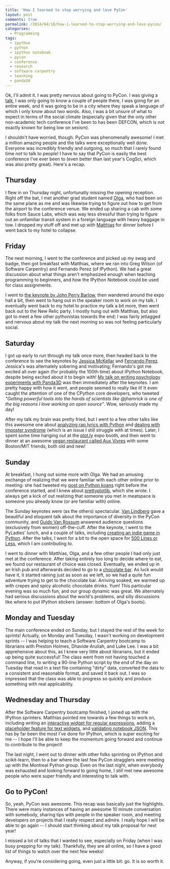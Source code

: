 ```yaml
---
title: 'How I learned to stop worrying and love PyCon'
layout: post
comments: true
permalink: /2014/04/18/how-i-learned-to-stop-worrying-and-love-pycon/
categories:
  - Programming
tags:
  - ipython
  - python
  - ipython notebook
  - pycon
  - conference
  - research
  - software carpentry
  - teaching
  - panda3d
---
```


Ok, I'll admit it. I was pretty nervous about going to PyCon. I was
giving a
[talk](http://www.pyvideo.org/video/2655/games-for-science-creating-interactive-psycholog),
I was only going to know a couple of people there, I was going for an
entire week, and it was going to be in a city where they speak a
language of which I only know about two words. Also, I was a bit
unsure of what to expect in terms of the social climate (especially
given that the only other non-academic tech conference I've been to
has been DEFCON, which is not exactly known for being low on sexism).

I shouldn't have worried, though. PyCon was phenomenally awesome! I
met a million amazing people and the talks were exceptionally well
done. Everyone was incredibly friendly and outgoing, so much that I
rarely found time *not* to talk to people! I have to say that PyCon is
easily the best conference I've ever been to (even better than last
year's CogSci, which was also pretty great). Here's a recap.

<!-- more -->

## Thursday

I flew in on Thursday night, unfortunatly missing the opening
reception. Right off the bat, I met another grad student named
[Olga](https://twitter.com/olgabot), who had been on the same plane as
me and was likewise trying to figure out how to get from the airport
to the conference venue. We ended up sharing a cab with some folks
from Sauce Labs, which was way less stressful than trying to figure
out an unfamiliar transit system in a foreign language with heavy
baggage in tow.  I dropped my stuff off and met up with
[Matthias](https://twitter.com/Mbussonn) for dinner before I went back
to my hotel to collapse.

## Friday

The next morning, I went to the conference and picked up my swag and
badge, then got breakfast with Matthias, where we ran into Greg Wilson
(of Software Carpentry) and Fernando Perez (of IPython). We had a
great discussion about what things aren't emphasized enough when
teaching programming to beginners, and how the IPython Notebook could
be used for class assignments.

I went to
[the keynote by John Perry Barlow](http://www.pyvideo.org/video/2587/keynote-john-perry-barlow),
then wandered around the expo hall a bit, then went to hang out in the
speaker room to work on my talk. I eventually went back to my hotel to
practice my talk a bit more, then went back out to the New Relic
party. I mostly hung out with Matthias, but also got to meet a few
other pythonistas towards the end; I was fairly jetlagged and nervous
about my talk the next morning so was not feeling particularly social.

## Saturday

I got up early to run through my talk once more, then headed back to
the conference to see the keynotes by
[Jessica McKellar](http://www.pyvideo.org/video/2684/keynote-jessica-mckellar)
and
[Fernando Perez](http://www.pyvideo.org/video/2683/keynote-fernando-perez). Jessica's
was alternately sobering and motivating; Fernando's got me excited all
over again (for probably the 100th time) about IPython Notebook,
despite being excited about it to begin with!
[My talk on writing psychology experiments with Panda3D](http://www.pyvideo.org/video/2655/games-for-science-creating-interactive-psycholog)
was then immediately after the keynotes. I am pretty happy with how it
went, and people seemed to really like it! It even caught the
attention of one of the CPython core developers, who tweeted *"Getting
powerful tools into the hands of scientists like @jhamrick is one of
the big reasons I love working on open source"*. Wow, seriously made
my day!

After my talk my brain was pretty fried, but I went to a few other
talks like this awesome one about
[analyzing rap lyrics with Python](http://www.pyvideo.org/video/2658/analyzing-rap-lyrics-with-python)
and
[dealing with imposter syndrome](http://www.pyvideo.org/video/2659/its-dangerous-to-go-alone-battling-the-invisibl)
(which is an issue I still struggle with at times). Later, I spent
some time hanging out at the [plot.ly](https://plot.ly/) expo booth,
and then went to dinner at an awesome
[vegan restaurant called Aux Vivres](https://auxvivres.com/en/) with
some Boston/MIT friends, both old and new!

## Sunday

At breakfast, I hung out some more with Olga. We had an amusing
exchange of realizing that we were familiar with each other online
prior to meeting: she had tweeted my
[post on Python koans](http://www.jesshamrick.com/2014/04/09/python-koans-with-ipython-notebook/)
right before the conference started, and I knew about
[prettyplotlib](http://blog.olgabotvinnik.com/post/58941062205/prettyplotlib-painlessly-create-beautiful-matplotlib),
which she wrote. I always get a kick of out realizing that someone you
met in meatspace is someone you already know (or are familiar with)
online.

The Sunday keynotes were (as the others)
spectacular. [Van Lindberg](http://www.pyvideo.org/video/2688/keynote-van-lindberg)
gave a beautiful and eloquent talk about the importance of diversity
in the PyCon community, and
[Guido Van Rossum](http://www.pyvideo.org/video/2686/keynote-guido-van-rossum-0)
answered audience questions (exclusively from women)
off-the-cuff. After the keynote, I went to the PyLadies' lunch, and a
couple of talks, including
[creating an indie game in Python](http://www.pyvideo.org/video/2663/my-big-gay-adventure-making-releasing-and-selli-0). After
the talks, I went for a bit to the open space for
[500 Lines or Less](https://github.com/aosabook/500lines), which I am
contributing to.

I went to dinner with Matthias, Olga, and a few other people I had
only just met at the conference. After taking entirely too long to
decide where to eat, we found our restaurant of choice was
closed. Eventually, we ended up in an Irish pub and afterwards decided
to go to a [chocolate bar](http://www.julietteetchocolat.com/). As
luck would have it, it started raining just as soon as we left, so we
had a quite fun adventure trying to get to the chocolate bar. Arriving
soaked, we warmed up with crepes and spicy alcoholic chocolate
drinks. Yum! This particular evening was so much fun, and our group
dynamic was great. We alternately had serious discussions about the
world's problems, and silly discussions like where to put IPython
stickers (answer: bottom of Olga's boots).

## Monday and Tuesday

The main conference ended on Sunday, but I stayed the rest of the week
for sprints! Actually, on Monday and Tuesday, I wasn't working on
development sprints -- I was helping to teach a Software Carpentry
bootcamp to librarians with Preston Holmes, Dhavide Aruliah, and Luke
Lee. I was a bit apprehensive about this, as I knew very little about
librarians, but it ended up being quite successful! The class went
from not having touched a command line, to writing a 90-line Python
script by the end of the day on Tuesday that read in a text file
containing "dirty" data, converted the data to a consistent and
reasonable format, and saved it back out. I was so impressed that the
class was able to progress so quickly and produce something with real
applicability.

## Wednesday and Thursday

After the Software Carpentry bootcamp finished, I joined up with the
IPython sprinters. Matthias pointed me towards a few things to work
on, including writing an
[interactive widget for regular expressions](http://nbviewer.ipython.org/github/Carreau/regexmagic/blob/poc-widget/example.ipynb),
adding a
[placeholder feature for text widgets](https://github.com/ipython/ipython/pull/5652),
and
[validating notebook JSON](https://github.com/ipython/ipython/pull/5658). This
has by far been the most I've done for IPython, which is super
exciting for me -- I hope I'll be able to keep the momentum going
forward and continue to contribute to the project!

The last night, I went out to dinner with other folks sprinting on
IPython and scikit-learn, then to a bar where the last few PyCon
stragglers were meeting up with the Montreal Python group. Even on the
last night, when everybody was exhausted and looking forward to going
home, I *still* met new awesome people who were super friendly and
interesting to talk with.

## Go to PyCon!

So, yeah, PyCon was awesome. This recap was basically just the
highlights. There were many instances of having an awesome 10 minute
conversation with somebody, sharing tips with people in the speaker
room, and meeting developers on projects that I really respect and
admire. I really hope I will be able to go again -- I should start
thinking about my talk proposal for next year!

I missed a lot of talks that I wanted to see, especially on Friday
(when I was busy prepping for my talk). Thankfully, they are all
online, so I have a good list of things to watch over the next few
weeks!

Anyway, if you're considering going, even just a little bit: go. It is
so worth it.

